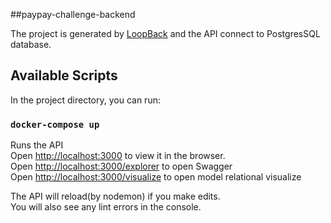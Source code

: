 ##paypay-challenge-backend

The project is generated by [LoopBack](http://loopback.io) and the API connect to PostgresSQL database.

## Available Scripts

In the project directory, you can run:

### `docker-compose up`

Runs the API<br>
Open [http://localhost:3000](http://localhost:3000) to view it in the browser.<br>
Open [http://localhost:3000/explorer](http://localhost:3000/explorer) to open Swagger<br>
Open [http://localhost:3000/visualize](http://localhost:3000/visualize) to open model relational visualize

The API will reload(by nodemon) if you make edits.<br>
You will also see any lint errors in the console.
